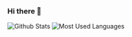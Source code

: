 ### Hi there 👋
![Github Stats](https://github-readme-stats.vercel.app/api?username=GrumpyOmer&show_icons=true&theme=dark&count_private=true)
![Most Used Languages](https://github-readme-stats.vercel.app/api/top-langs/?username=GrumpyOmer&theme=dark&layout=compact)

<!--
**GrumpyOmer/GrumpyOmer** is a ✨ _special_ ✨ repository because its `README.md` (this file) appears on your GitHub profile.

Here are some ideas to get you started:

- 🔭 I’m currently working on ...
- 🌱 I’m currently learning ...
- 👯 I’m looking to collaborate on ...
- 🤔 I’m looking for help with ...
- 💬 Ask me about ...
- 📫 How to reach me: ...
- 😄 Pronouns: ...
- ⚡ Fun fact: ...
-->
